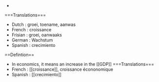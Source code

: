 *

===Translations===
* Dutch : groei, toename, aanwas
* French : croissance
* Frisian : groei, oanwaaks
* German : Wachstum
* Spanish : crecimiento

==Defintion==
* In economics, it means an increase in the [[GDP]]
===Translations===
* French : [[croissance]], croissance écononomique
* Spanish : [[crecimiento]]